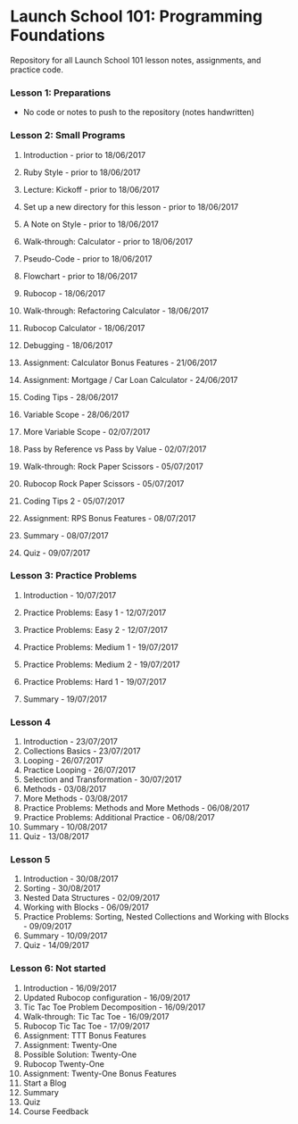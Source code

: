 # Launch School 101: Programming Foundations

Repository for all Launch School 101 lesson notes, assignments, and practice code.

### Lesson 1: Preparations

- No code or notes to push to the repository (notes handwritten)

### Lesson 2: Small Programs

1. Introduction - prior to 18/06/2017
2. Ruby Style - prior to 18/06/2017
3. Lecture: Kickoff - prior to 18/06/2017
4. Set up a new directory for this lesson - prior to 18/06/2017
5. A Note on Style - prior to 18/06/2017
6. Walk-through: Calculator - prior to 18/06/2017
7. Pseudo-Code - prior to 18/06/2017
8. Flowchart - prior to 18/06/2017

9. Rubocop - 18/06/2017
10.	Walk-through: Refactoring Calculator - 18/06/2017
11.	Rubocop Calculator - 18/06/2017
12.	Debugging - 18/06/2017

13.	Assignment: Calculator Bonus Features - 21/06/2017

14.	Assignment: Mortgage / Car Loan Calculator - 24/06/2017

15.	Coding Tips - 28/06/2017
16.	Variable Scope - 28/06/2017

17.	More Variable Scope - 02/07/2017
18.	Pass by Reference vs Pass by Value - 02/07/2017

19.	Walk-through: Rock Paper Scissors - 05/07/2017
20.	Rubocop Rock Paper Scissors - 05/07/2017
21.	Coding Tips 2 - 05/07/2017

22.	Assignment: RPS Bonus Features - 08/07/2017
23.	Summary - 08/07/2017

24.	Quiz - 09/07/2017

### Lesson 3: Practice Problems

1. Introduction - 10/07/2017

2. Practice Problems: Easy 1 - 12/07/2017
3. Practice Problems: Easy 2 - 12/07/2017

4. Practice Problems: Medium 1 - 19/07/2017
5. Practice Problems: Medium 2 - 19/07/2017
6. Practice Problems: Hard 1 - 19/07/2017
7. Summary - 19/07/2017

### Lesson 4

1. Introduction - 23/07/2017
2. Collections Basics - 23/07/2017
3. Looping - 26/07/2017
4. Practice Looping - 26/07/2017
5. Selection and Transformation - 30/07/2017
6. Methods - 03/08/2017
7. More Methods - 03/08/2017
8. Practice Problems: Methods and More Methods - 06/08/2017
9. Practice Problems: Additional Practice - 06/08/2017
10. Summary - 10/08/2017
11. Quiz - 13/08/2017

### Lesson 5

1. Introduction - 30/08/2017
2. Sorting - 30/08/2017
3. Nested Data Structures - 02/09/2017
4. Working with Blocks - 06/09/2017
5. Practice Problems: Sorting, Nested Collections and Working with Blocks - 09/09/2017
6. Summary - 10/09/2017
7. Quiz - 14/09/2017

### Lesson 6: Not started

1. Introduction - 16/09/2017
2. Updated Rubocop configuration - 16/09/2017
3. Tic Tac Toe Problem Decomposition - 16/09/2017
4. Walk-through: Tic Tac Toe - 16/09/2017
5. Rubocop Tic Tac Toe - 17/09/2017
6. Assignment: TTT Bonus Features
7. Assignment: Twenty-One
8. Possible Solution: Twenty-One
9. Rubocop Twenty-One
10. Assignment: Twenty-One Bonus Features
11. Start a Blog
12. Summary
13. Quiz
14. Course Feedback
